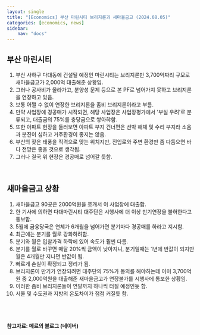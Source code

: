 ```yaml
---
layout: single
title: "[Economics] 부산 마린시티 브리지론과 새마을금고 (2024.08.05)"
categories: [economics, news]
sidebar:
    nav: "docs"
---
```


## 부산 마린시티
1. 부산 사하구 다대동에 건설될 예정인 마린시티는 브리지론만 3,700억짜리 규모로 새마을금고가 2,000억 대출해준 상황임.
1. 그러나 공사비가 올라가고, 분양성 문제 등으로 본 PF로 넘어가지 못하고 브리지론을 연장하고 있음.
1. 보통 어쩔 수 없이 연장한 브리지론을 좀비 브리지론이라고 부름.
1. 만약 사업장에 경공매가 시작되면, 해당 사업장은 사업장평가에서 '부실 우려'로 분류되고, 대출금의 75%를 충당금으로 쌓아햐함.
1. 또한 아파트 현장을 둘러보면 아파트 부지 건너편은 선박 해체 및 수리 부지라 소음과 분진이 심하고 거주환경이 좋지는 않음.
1. 부산의 잦은 태풍을 직격으로 맞는 위치지만, 진입로와 주변 환경만 좀 다듬으면 바다 전망은 좋을 것으로 생각됨.
1. 그러나 결국 위 현장은 경공매로 넘어갈 듯함.

<br/>

## 새마을금고 상황
1. 새마을금고 90곳은 2000억원을 쪼개서 이 사업장에 대출함.
1. 한 기사에 의하면 다대마린시티 대주단은 시행사에 더 이상 만기연장을 불허한다고 통보함.
1. 5월에 금융당국은 연체가 6개월을 넘어가면 분기마다 경공매를 하라고 지시함.
1. 최근에는 분기를 월로 강화하려함.
1. 분기와 월은 입찰가격 하락에 있어 속도가 훨씬 다름.
1. 분기를 월로 바꾸면 매달 20%씩 금액이 낮아지니, 분기일때는 1년에 반값이 되지만 월은 4개월만 지나면 반값이 됨.
1. 빠르게 손실이 확정되고 정리가 됨.
1. 브리지론이 만기가 연장되려면 대주단의 75%가 동의를 해야하는데 이미 3,700억원 중 2,000억원을 대출해준 새마을금고가 연장불가를 시행사에 통보한 상황임.
1. 이러한 좀비 브리지론들이 연말까지 하나씩 터질 예정인듯 함.
1. 서울 및 수도권과 지방의 온도차이가 점점 커질듯 함.

<br/>
<br/>

#### 참고자료: 메르의 블로그 (네이버) 